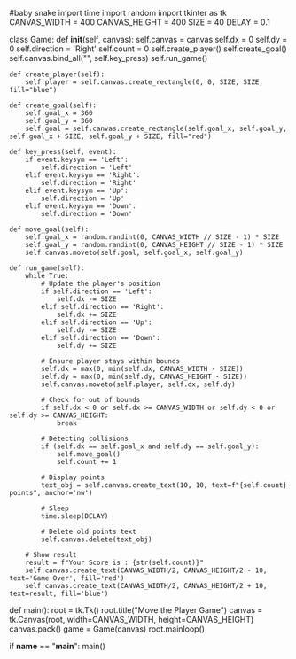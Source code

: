 #baby snake
import time
import random
import tkinter as tk
CANVAS_WIDTH = 400
CANVAS_HEIGHT = 400
SIZE = 40
DELAY = 0.1

class Game:
    def __init__(self, canvas):
        self.canvas = canvas
        self.dx = 0
        self.dy = 0
        self.direction = 'Right'
        self.count = 0
        self.create_player()
        self.create_goal()
        self.canvas.bind_all("<KeyPress>", self.key_press)
        self.run_game()

    def create_player(self):
        self.player = self.canvas.create_rectangle(0, 0, SIZE, SIZE, fill="blue")

    def create_goal(self):
        self.goal_x = 360
        self.goal_y = 360
        self.goal = self.canvas.create_rectangle(self.goal_x, self.goal_y, self.goal_x + SIZE, self.goal_y + SIZE, fill="red")

    def key_press(self, event):
        if event.keysym == 'Left':
            self.direction = 'Left'
        elif event.keysym == 'Right':
            self.direction = 'Right'
        elif event.keysym == 'Up':
            self.direction = 'Up'
        elif event.keysym == 'Down':
            self.direction = 'Down'

    def move_goal(self):
        self.goal_x = random.randint(0, CANVAS_WIDTH // SIZE - 1) * SIZE
        self.goal_y = random.randint(0, CANVAS_HEIGHT // SIZE - 1) * SIZE
        self.canvas.moveto(self.goal, self.goal_x, self.goal_y)

    def run_game(self):
        while True:
            # Update the player's position
            if self.direction == 'Left':
                self.dx -= SIZE
            elif self.direction == 'Right':
                self.dx += SIZE
            elif self.direction == 'Up':
                self.dy -= SIZE
            elif self.direction == 'Down':
                self.dy += SIZE

            # Ensure player stays within bounds
            self.dx = max(0, min(self.dx, CANVAS_WIDTH - SIZE))
            self.dy = max(0, min(self.dy, CANVAS_HEIGHT - SIZE))
            self.canvas.moveto(self.player, self.dx, self.dy)

            # Check for out of bounds
            if self.dx < 0 or self.dx >= CANVAS_WIDTH or self.dy < 0 or self.dy >= CANVAS_HEIGHT:
                break

            # Detecting collisions
            if (self.dx == self.goal_x and self.dy == self.goal_y):
                self.move_goal()
                self.count += 1

            # Display points
            text_obj = self.canvas.create_text(10, 10, text=f"{self.count} points", anchor='nw')

            # Sleep
            time.sleep(DELAY)

            # Delete old points text
            self.canvas.delete(text_obj)

        # Show result
        result = f"Your Score is : {str(self.count)}"
        self.canvas.create_text(CANVAS_WIDTH/2, CANVAS_HEIGHT/2 - 10, text='Game Over', fill='red')
        self.canvas.create_text(CANVAS_WIDTH/2, CANVAS_HEIGHT/2 + 10, text=result, fill='blue')

def main():
    root = tk.Tk()
    root.title("Move the Player Game")
    canvas = tk.Canvas(root, width=CANVAS_WIDTH, height=CANVAS_HEIGHT)
    canvas.pack()
    game = Game(canvas)
    root.mainloop()

if __name__ == "__main__":
    main()
